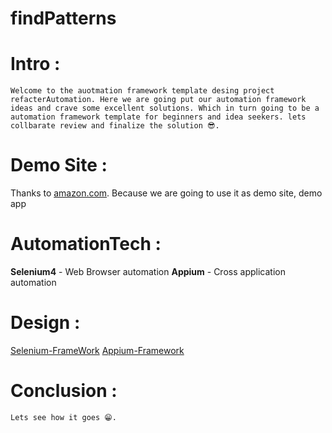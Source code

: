 # findPatterns

# Intro : 
    Welcome to the auotmation framework template desing project refacterAutomation. Here we are going put our automation framework ideas and crave some excellent solutions. Which in turn going to be a automation framework template for beginners and idea seekers. lets collbarate review and finalize the solution 😎.

# Demo Site :
  Thanks to [amazon.com](https://www.amazon.com/). Because we are going to use it as demo site, demo app

# AutomationTech :
**Selenium4** - Web Browser automation
**Appium** - Cross application automation

# Design :
  [Selenium-FrameWork](/docs/Selenium4Framework.md)
  [Appium-Framework](/docs/AppiumFramework.md)

# Conclusion :  
    Lets see how it goes 😁.
